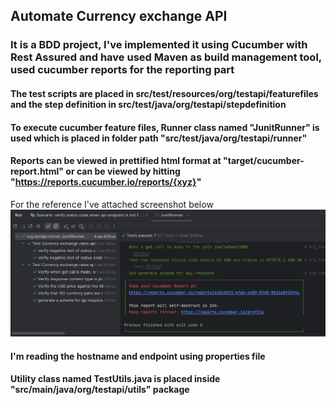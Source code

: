 ## Automate Currency exchange API

### It is a BDD project, I've implemented it using Cucumber with Rest Assured and have used Maven as build management tool, used cucumber reports for the reporting part

#### The test scripts are placed in src/test/resources/org/testapi/featurefiles and the step definition in src/test/java/org/testapi/stepdefinition
#### To execute cucumber feature files, Runner class named "JunitRunner" is used which is placed in folder path "src/test/java/org/testapi/runner"
#### Reports can be viewed in prettified html format at "target/cucumber-report.html" or can be viewed by hitting "https://reports.cucumber.io/reports/{xyz}"
For the reference I've attached screenshot below
![img.png](img.png)

#### I'm reading the hostname and endpoint using properties file

#### Utility class named TestUtils.java is placed inside "src/main/java/org/testapi/utils" package
